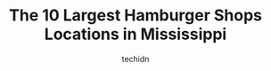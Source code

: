 ---
layout: ampstory
image: https://i0.wp.com/paketmu.com/wp-content/uploads/2023/06/whataburger-0-in-mississippi-1686370591.jpeg?resize=640,853
author: techidn
featured: false
description: Explore the diverse Hamburger Shop scene in Mississippi, home to an incredible selection of 10 establishments catering to every taste. Whether youre in search of iconic favorites or undisco
title: The 10 Largest Hamburger Shops Locations in Mississippi
cover:
   title: The 10 Largest Hamburger Shops Locations in Mississippi
   subtitle: RICKPATE
   background: https://paketmu.com/wp-content/uploads/2023/06/whataburger-0-in-mississippi-1686370591.jpeg

pages: 
 - layout: thirds
   top: <h1>#1 Steak n Shake</h1>
   bottom: "<p>Stopped by passing through town. The place looked clean but my burger could of been better. It tasted a little old. Onion rings were good. Staff was nice and friendly.</p>"
   background: https://paketmu.com/wp-content/uploads/2023/06/whataburger-1-in-mississippi-1686370592.jpeg
   backgroundblur: true
 - layout: thirds
   top: <h1>#2 Whataburger</h1>
   bottom: "<p>This is our second time visiting this location on two different vacation trips. This location had a clean lobby/ bathroom and was well stocked.  Ordering our food wasnt </p>"
   background: https://paketmu.com/wp-content/uploads/2023/06/whataburger-2-in-mississippi-1686370593.jpeg
   cta:
      link: https://paketmu.com/the-10-largest-hamburger-shops-locations-in-mississippi/
      text: The 10 Largest Hamburger Shops Locations in Mississippi
 - layout: thirds
   top: <h1>#3 Eds Burger Joint</h1>
   bottom: "<p>Eds is great! The beef is real!! Really good job on seasoning the meat. The condiments of lettuce tomato onion and pickle are quality. The bun is really good as well! </p>"
   background: https://paketmu.com/wp-content/uploads/2023/06/whataburger-3-in-mississippi-1686370602.jpeg
   cta:
      link: https://paketmu.com/the-10-largest-hamburger-shops-locations-in-mississippi/
      text: The 10 Largest Hamburger Shops Locations in Mississippi
 - layout: thirds
   top: <h1>#4 Stamps Super Burgers</h1>
   bottom: "<p>1801 Dalton St, Jackson, MS 39204, United States</p>"
   background: https://images.unsplash.com/photo-1602536052359-ef94c21c5948?ixlib=rb-4.0.3&ixid=MnwxMjA3fDB8MHxwaG90by1wYWdlfHx8fGVufDB8fHx8&auto=format&fit=crop&w=640&h=853&q=80
   cta:
      link: https://paketmu.com/the-10-largest-hamburger-shops-locations-in-mississippi/
      text: The 10 Largest Hamburger Shops Locations in Mississippi
 - layout: thirds
   top: <h1>#5 Burgers & Blues</h1>
   bottom: "<p>2077 Main St, Madison, MS 39110, United States</p>"
   background: https://images.unsplash.com/photo-1618556658017-fd9c732d1360?ixlib=rb-4.0.3&ixid=MnwxMjA3fDB8MHxwaG90by1wYWdlfHx8fGVufDB8fHx8&auto=format&fit=crop&w=640&h=853&q=80
   cta:
      link: https://paketmu.com/the-10-largest-hamburger-shops-locations-in-mississippi/
      text: The 10 Largest Hamburger Shops Locations in Mississippi
 - layout: thirds
   top: <h1>#6 SideStreet Burgers</h1>
   bottom: "<p>9199 MS-178, Olive Branch, MS 38654, United States</p>"
   background: https://images.unsplash.com/photo-1536745287225-21d689278fd1?ixlib=rb-4.0.3&ixid=MnwxMjA3fDB8MHxwaG90by1wYWdlfHx8fGVufDB8fHx8&auto=format&fit=crop&w=640&h=853&q=80
   cta:
      link: https://paketmu.com/the-10-largest-hamburger-shops-locations-in-mississippi/
      text: The 10 Largest Hamburger Shops Locations in Mississippi
 - layout: thirds
   top: <h1>#7 Rallys</h1>
   bottom: "<p>3105 US-80, Pearl, MS 39208, United States</p>"
   background: https://images.unsplash.com/photo-1564951434112-64d74cc2a2d7?ixlib=rb-4.0.3&ixid=MnwxMjA3fDB8MHxwaG90by1wYWdlfHx8fGVufDB8fHx8&auto=format&fit=crop&w=640&h=853&q=80
   cta:
      link: https://paketmu.com/the-10-largest-hamburger-shops-locations-in-mississippi/
      text: The 10 Largest Hamburger Shops Locations in Mississippi
 - layout: thirds
   middle: Continue reading...
   background: https://images.unsplash.com/photo-1527067829737-402993088e6b?ixlib=rb-4.0.3&ixid=MnwxMjA3fDB8MHxwaG90by1wYWdlfHx8fGVufDB8fHx8&auto=format&fit=crop&w=640&h=853&q=80
   cta:
      link: https://paketmu.com/the-10-largest-hamburger-shops-locations-in-mississippi/
      text: The 10 Largest Hamburger Shops Locations in Mississippi
      
---